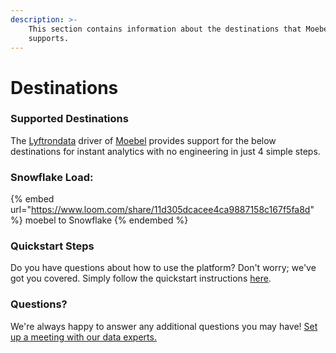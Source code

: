 ```yaml
---
description: >-
    This section contains information about the destinations that Moebel
    supports.
---
```


# Destinations

### Supported Destinations

The [Lyftrondata](https://www.lyftrondata.com/) driver of [Moebel](https://www.lyftrondata.com/integration/moebel/) provides support for the below destinations for instant analytics with no engineering in just 4 simple steps.

### Snowflake Load:

{% embed url="https://www.loom.com/share/11d305dcacee4ca9887158c167f5fa8d" %}
moebel to Snowflake
{% endembed %}

### Quickstart Steps

Do you have questions about how to use the platform? Don't worry; we've got you covered. Simply follow the quickstart instructions [here](../../../quickstart-steps.md).

### Questions? <a href="#questions" id="questions"></a>

We're always happy to answer any additional questions you may have! [Set up a meeting with our data experts.](https://www.lyftrondata.com/book-a-meeting/)
